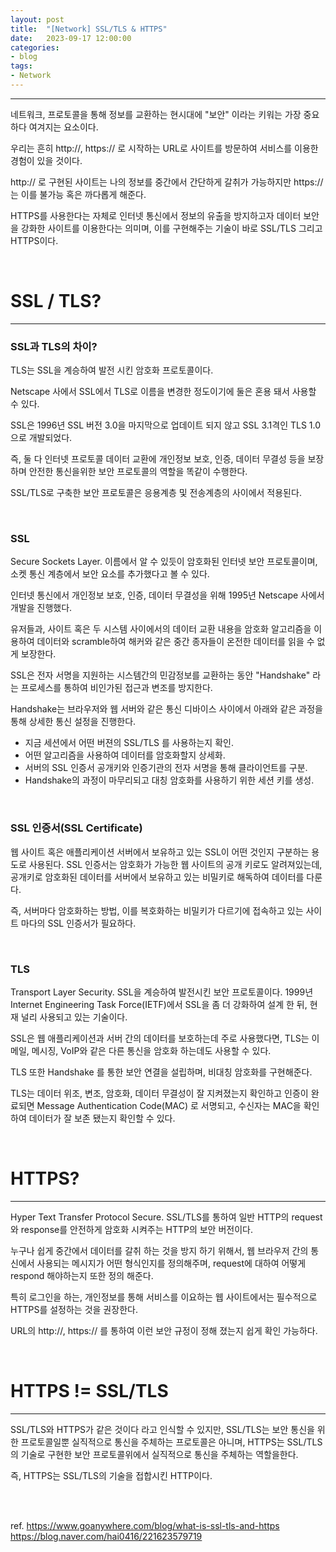```yaml
---
layout: post
title:	"[Network] SSL/TLS & HTTPS"
date:	2023-09-17 12:00:00
categories:
- blog
tags:
- Network
---
```


---

네트워크, 프로토콜을 통해 정보를 교환하는 현시대에 "보안" 이라는 키워는 가장 중요하다 여겨지는 요소이다.

우리는 흔히 http://, https:// 로 시작하는 URL로 사이트를 방문하여 서비스를 이용한 경험이 있을 것이다.

http:// 로 구현된 사이트는 나의 정보를 중간에서 간단하게 갈취가 가능하지만 https:// 는 이를 불가능 혹은 까다롭게 해준다.

HTTPS를 사용한다는 자체로 인터넷 통신에서 정보의 유출을 방지하고자 데이터 보안을 강화한 사이트를 이용한다는 의미며, 이를 구현해주는 기술이 바로 SSL/TLS  그리고 HTTPS이다.

<br> 

# SSL / TLS?
---
### SSL과 TLS의 차이?
TLS는 SSL을 계승하여 발전 시킨 암호화 프로토콜이다.

Netscape 사에서 SSL에서 TLS로 이름을 변경한 정도이기에 둘은 혼용 돼서 사용할 수 있다.

SSL은 1996년 SSL 버전 3.0을 마지막으로 업데이트 되지 않고 SSL 3.1격인 TLS 1.0으로 개발되었다.

즉, 둘 다 인터넷 프로토콜 데이터 교환에 개인정보 보호, 인증, 데이터 무결성 등을 보장하며 안전한 통신을위한 보안 프로토콜의 역할을 똑같이 수행한다.

SSL/TLS로 구축한 보안 프로토콜은 응용계층 및 전송계층의 사이에서 적용된다.

<br> 

### SSL
Secure Sockets Layer.
이름에서 알 수 있듯이 암호화된 인터넷 보안 프로토콜이며, 소켓 통신 계층에서 보안 요소를 추가했다고 볼 수 있다.

인터넷 통신에서 개인정보 보호, 인증, 데이터 무결성을 위해 1995년 Netscape 사에서 개발을 진행했다.

유저들과, 사이트 혹은 두 시스템 사이에서의 데이터 교환 내용을 암호화 알고리즘을 이용하여 데이터와 scramble하여 해커와 같은 중간 종자들이 온전한 데이터를 읽을 수 없게 보장한다.

SSL은 전자 서명을 지원하는 시스템간의 민감정보를 교환하는 동안 "Handshake" 라는 프로세스를 통하여 비인가된 접근과 변조를 방지한다.

Handshake는 브라우저와 웹 서버와 같은 통신 디바이스 사이에서 아래와 같은 과정을 통해 상세한 통신 설정을 진행한다.

- 지금 세션에서 어떤 버젼의 SSL/TLS 를 사용하는지 확인.
- 어떤 알고리즘을 사용하여 데이터를 암호화할지 상세화.
- 서버의 SSL 인증서 공개키와 인증기관의 전자 서명을 통해 클라이언트를 구분.
- Handshake의 과정이 마무리되고 대칭 암호화를 사용하기 위한 세션 키를 생성.

<br> 

### SSL 인증서(SSL Certificate)
웹 사이트 혹은 애플리케이션 서버에서 보유하고 있는 SSL이 어떤 것인지 구분하는 용도로 사용된다.
SSL 인증서는 암호화가 가능한 웹 사이트의 공개 키로도 알려져있는데, 공개키로 암호화된 데이터를 서버에서 보유하고 있는 비밀키로 해독하여 데이터를 다룬다.

즉, 서버마다 암호화하는 방법, 이를 복호화하는 비밀키가 다르기에 접속하고 있는 사이트 마다의 SSL 인증서가 필요하다.

<br> 

### TLS
Transport Layer Security.
SSL을 계승하여 발전시킨 보안 프로토콜이다.
1999년 Internet Engineering Task Force(IETF)에서 SSL을 좀 더 강화하여 설계 한 뒤, 현재 널리 사용되고 있는 기술이다.

SSL은 웹 애플리케이션과 서버 간의 데이터를 보호하는데 주로 사용했다면, TLS는 이메일, 메시징, VoIP와 같은 다른 통신을 암호화 하는데도 사용할 수 있다.

TLS 또한 Handshake 를 통한 보안 연결을 설립하며, 비대칭 암호화를 구현해준다.

TLS는 데이터 위조, 변조, 암호화, 데이터 무결성이 잘 지켜졌는지 확인하고 인증이 완료되면 Message Authentication Code(MAC) 로 서명되고, 수신자는 MAC을 확인하여 데이터가 잘 보존 됐는지 확인할 수 있다.

<br>

# HTTPS?
---
Hyper Text Transfer Protocol Secure.
SSL/TLS를 통하여 일반 HTTP의 request와 response를 안전하게 암호화 시켜주는 HTTP의 보안 버전이다.

누구나 쉽게 중간에서 데이터를 갈취 하는 것을 방지 하기 위해서, 웹 브라우저 간의 통신에서 사용되는 메시지가 어떤 형식인지를 정의해주며,  request에 대하여 어떻게 respond 해야하는지 또한 정의 해준다.

특히 로그인을 하는, 개인정보를 통해 서비스를 이요하는 웹 사이트에서는 필수적으로 HTTPS를 설정하는 것을 권장한다.

URL의 http://, https:// 를 통하여 이런 보안 규정이 정해 졌는지 쉽게 확인 가능하다.

<br>

# HTTPS != SSL/TLS
---
SSL/TLS와 HTTPS가 같은 것이다 라고 인식할 수 있지만,
SSL/TLS는 보안 통신을 위한 프로토콜일뿐 실직적으로 통신을 주체하는 프로토콜은 아니며,
HTTPS는 SSL/TLS의 기술로 구현한 보안 프로토콜위에서 실직적으로 통신을 주체하는 역할을한다.

즉, HTTPS는 SSL/TLS의 기술을 접합시킨 HTTP이다.


<br> <br>

ref.
https://www.goanywhere.com/blog/what-is-ssl-tls-and-https
https://blog.naver.com/hai0416/221623579719
